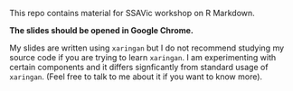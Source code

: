 
<!-- README.md is generated from README.Rmd. Please edit that file -->

This repo contains material for SSAVic workshop on R Markdown.

**The slides should be opened in Google Chrome.**

My slides are written using `xaringan` but I do not recommend studying
my source code if you are trying to learn `xaringan`. I am experimenting
with certain components and it differs signficantly from standard usage
of `xaringan`. (Feel free to talk to me about it if you want to know
more).
